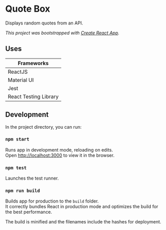 # Quote Box

Displays random quotes from an API.

*This project was bootstrapped with [Create React App](https://github.com/facebook/create-react-app).*

## Uses

| Frameworks            |
|-----------------------|
| ReactJS               |
| Material UI           |
| Jest                  |
| React Testing Library |

## Development

In the project directory, you can run:

### `npm start`

Runs app in development mode, reloading on edits.\
Open [http://localhost:3000](http://localhost:3000) to view it in the browser.

### `npm test`

Launches the test runner.

### `npm run build`

Builds app for production to the `build` folder.\
It correctly bundles React in production mode and optimizes the build for the best performance.

The build is minified and the filenames include the hashes for deployment.
